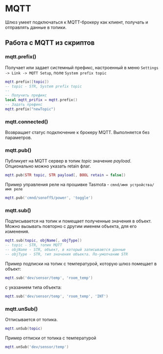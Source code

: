 # MQTT

Шлюз умеет подключаться к MQTT-брокеру как клиент, получать и отправлять данные в топики.

## Работа с MQTT из скриптов

### mqtt.prefix()

Получает или задает системный префикс, настроенный в меню `Settings -> Link -> MQTT Setup`, поле `System prefix topic`

```lua
mqtt.prefix([topic])
-- topic - STR, System prefix topic
--
-- Получить префикс
local mqtt_prifix = mqtt.prefix()
-- Задать префикс
mqtt.prefix("newTopic")
```

### mqtt.connected()

Возвращает статус подключение к брокеру MQTT. Выполняется без параметров.

### mqtt.pub()

Публикует на MQTT сервер в топик _topic_ значение _payload_. Опционально можно указать retain флаг.

```lua
mqtt.pub(STR topic, STR payload[, BOOL retain = false])
```

Пример управления реле на прошивке Tasmota - `cmnd/имя устройства/имя реле`

```lua
mqtt.pub('cmnd/sonoff5/power', 'toggle')
```

### mqtt.sub()

Подписывается на топик и помещает полученные значения в объект. Можно вызывать повторно с другим именем объекта, для его изменения.

```lua
mqtt.sub(topic, objName[, objType])
-- topic - STR, топик MQTT
-- objName - STR, объект, в который записываются данные
-- objType - STR, тип значения объекта. По-умолчанию STR
```

Пример подписки на топик с температурой, которую шлюз помещает в объект:

```lua
mqtt.sub('dev/sensor/temp', 'room_temp')
```

с указанием типа объекта:

```lua
mqtt.sub('dev/sensor/temp', 'room_temp', 'INT')
```

### mqtt.unSub()

Отписывается от топика.

```lua
mqtt.unSub(topic)
```

Пример отписки от топика с температурой

```lua
mqtt.unSub('dev/sensor/temp')
```
